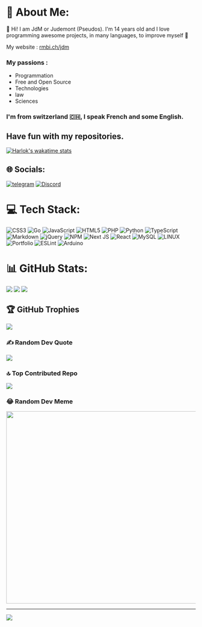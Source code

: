 # 💫 About Me:

👋 Hi! I am JdM or Judemont (Pseudos). I'm 14 years old and I love programming awesome projects, in many languages, to improve myself 🚀

My website : [rmbi.ch/jdm](https://rmbi.ch/jdm)

### My passions :
* Programmation 
* Free and Open Source
* Technologies
* law
* Sciences

### I'm from switzerland 🇨🇭, I speak French and some English.

## Have fun with my repositories.

[![Harlok's wakatime stats](https://github-readme-stats.vercel.app/api/wakatime?username=judemont)](https://github.com/anuraghazra/github-readme-stats)

## 🌐 Socials:

[![telegram](https://img.shields.io/badge/Telegram-%237289DA.svg?logo=telegram&logoColor=white)](https://t.me/judemont)
[![Discord](https://img.shields.io/badge/Discord-%237289DA.svg?logo=discord&logoColor=white)](https://discord.gg/9173) 




# 💻 Tech Stack:
![CSS3](https://img.shields.io/badge/css3-%231572B6.svg?style=for-the-badge&logo=css3&logoColor=white) ![Go](https://img.shields.io/badge/go-%2300ADD8.svg?style=for-the-badge&logo=go&logoColor=white) ![JavaScript](https://img.shields.io/badge/javascript-%23323330.svg?style=for-the-badge&logo=javascript&logoColor=%23F7DF1E) ![HTML5](https://img.shields.io/badge/html5-%23E34F26.svg?style=for-the-badge&logo=html5&logoColor=white) ![PHP](https://img.shields.io/badge/php-%23777BB4.svg?style=for-the-badge&logo=php&logoColor=white) ![Python](https://img.shields.io/badge/python-3670A0?style=for-the-badge&logo=python&logoColor=ffdd54) ![TypeScript](https://img.shields.io/badge/typescript-%23007ACC.svg?style=for-the-badge&logo=typescript&logoColor=white) ![Markdown](https://img.shields.io/badge/markdown-%23000000.svg?style=for-the-badge&logo=markdown&logoColor=white) ![jQuery](https://img.shields.io/badge/jquery-%230769AD.svg?style=for-the-badge&logo=jquery&logoColor=white) ![NPM](https://img.shields.io/badge/NPM-%23000000.svg?style=for-the-badge&logo=npm&logoColor=white) ![Next JS](https://img.shields.io/badge/Next-black?style=for-the-badge&logo=next.js&logoColor=white) ![React](https://img.shields.io/badge/react-%2320232a.svg?style=for-the-badge&logo=react&logoColor=%2361DAFB) ![MySQL](https://img.shields.io/badge/mysql-%2300f.svg?style=for-the-badge&logo=mysql&logoColor=white) ![LINUX](https://img.shields.io/badge/Linux-FCC624?style=for-the-badge&logo=linux&logoColor=black) ![Portfolio](https://img.shields.io/badge/Portfolio-%23000000.svg?style=for-the-badge&logo=firefox&logoColor=#FF7139) ![ESLint](https://img.shields.io/badge/ESLint-4B3263?style=for-the-badge&logo=eslint&logoColor=white) ![Arduino](https://img.shields.io/badge/-Arduino-00979D?style=for-the-badge&logo=Arduino&logoColor=white)
# 📊 GitHub Stats:
![](http://github-profile-summary-cards.vercel.app/api/cards/most-commit-language?username=judemont&theme=dracula)
![](http://github-profile-summary-cards.vercel.app/api/cards/productive-time?username=judemont&theme=dracula&utcOffset=2)
![](https://github-profile-summary-cards.vercel.app/api/cards/profile-details?username=judemont&theme=dracula)

## 🏆 GitHub Trophies
![](https://github-profile-trophy.vercel.app/?username=judemont&theme=dracula&no-frame=false&no-bg=false&margin-w=4)


### ✍️ Random Dev Quote
![](https://quotes-github-readme.vercel.app/api?type=horizontal&theme=radical)

### 🔝 Top Contributed Repo
![](https://github-contributor-stats.vercel.app/api?username=judemont&limit=5&theme=dark&combine_all_yearly_contributions=true)

### 😂 Random Dev Meme
<img src="https://rm.up.railway.app/" width="512px"/>

---
[![](https://visitcount.itsvg.in/api?id=judemont&icon=6&color=0)](https://visitcount.itsvg.in)

<!-- Proudly created with GPRM ( https://gprm.itsvg.in ) -->
